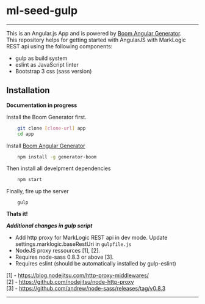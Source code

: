  ml-seed-gulp
=====================

---------------

This is an Angular.js App and is powered by [Boom Angular Generator](https://npmjs.org/package/generator-boom).  
This repository helps for getting started with AngularJS with MarkLogic REST api using the following components:  
- gulp as build system  
- eslint as JavaScript linter  
- Bootstrap 3 css (sass version)  


Installation
---------

**Documentation in progress**  

Install the Boom Generator first.

```sh
    git clone [clone-url] app
    cd app
```

Install [Boom Angular Generator](https://npmjs.org/package/generator-boom)

```sh
    npm install -g generator-boom
```

Then install all develpment dependencies

```sh
    npm start
```

Finally, fire up the server

```
    gulp
```

**Thats it!**

***Additional changes in gulp script***
- Add http proxy for MarkLogic REST api in dev mode. Update settings.marklogic.baseRestUri in ```gulpfile.js```  
- NodeJS proxy ressources [1], [2].  
- Requires node-sass 0.8.3 or above [3].  
- Requires eslint (should be automatically installed by gulp-eslint)  

[1] - https://blog.nodejitsu.com/http-proxy-middlewares/  
[2] - https://github.com/nodejitsu/node-http-proxy  
[3] - https://github.com/andrew/node-sass/releases/tag/v0.8.3  

----------

